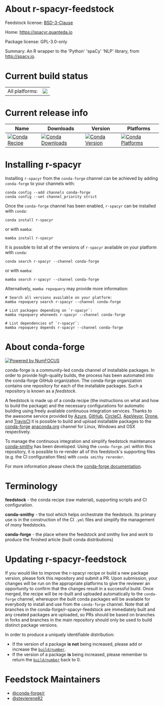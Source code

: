 About r-spacyr-feedstock
========================

Feedstock license: [BSD-3-Clause](https://github.com/conda-forge/r-spacyr-feedstock/blob/main/LICENSE.txt)

Home: https://spacyr.quanteda.io

Package license: GPL-3.0-only

Summary: An R wrapper to the 'Python' 'spaCy' 'NLP' library, from <http://spacy.io>.

Current build status
====================


<table><tr><td>All platforms:</td>
    <td>
      <a href="https://dev.azure.com/conda-forge/feedstock-builds/_build/latest?definitionId=1648&branchName=main">
        <img src="https://dev.azure.com/conda-forge/feedstock-builds/_apis/build/status/r-spacyr-feedstock?branchName=main">
      </a>
    </td>
  </tr>
</table>

Current release info
====================

| Name | Downloads | Version | Platforms |
| --- | --- | --- | --- |
| [![Conda Recipe](https://img.shields.io/badge/recipe-r--spacyr-green.svg)](https://anaconda.org/conda-forge/r-spacyr) | [![Conda Downloads](https://img.shields.io/conda/dn/conda-forge/r-spacyr.svg)](https://anaconda.org/conda-forge/r-spacyr) | [![Conda Version](https://img.shields.io/conda/vn/conda-forge/r-spacyr.svg)](https://anaconda.org/conda-forge/r-spacyr) | [![Conda Platforms](https://img.shields.io/conda/pn/conda-forge/r-spacyr.svg)](https://anaconda.org/conda-forge/r-spacyr) |

Installing r-spacyr
===================

Installing `r-spacyr` from the `conda-forge` channel can be achieved by adding `conda-forge` to your channels with:

```
conda config --add channels conda-forge
conda config --set channel_priority strict
```

Once the `conda-forge` channel has been enabled, `r-spacyr` can be installed with `conda`:

```
conda install r-spacyr
```

or with `mamba`:

```
mamba install r-spacyr
```

It is possible to list all of the versions of `r-spacyr` available on your platform with `conda`:

```
conda search r-spacyr --channel conda-forge
```

or with `mamba`:

```
mamba search r-spacyr --channel conda-forge
```

Alternatively, `mamba repoquery` may provide more information:

```
# Search all versions available on your platform:
mamba repoquery search r-spacyr --channel conda-forge

# List packages depending on `r-spacyr`:
mamba repoquery whoneeds r-spacyr --channel conda-forge

# List dependencies of `r-spacyr`:
mamba repoquery depends r-spacyr --channel conda-forge
```


About conda-forge
=================

[![Powered by
NumFOCUS](https://img.shields.io/badge/powered%20by-NumFOCUS-orange.svg?style=flat&colorA=E1523D&colorB=007D8A)](https://numfocus.org)

conda-forge is a community-led conda channel of installable packages.
In order to provide high-quality builds, the process has been automated into the
conda-forge GitHub organization. The conda-forge organization contains one repository
for each of the installable packages. Such a repository is known as a *feedstock*.

A feedstock is made up of a conda recipe (the instructions on what and how to build
the package) and the necessary configurations for automatic building using freely
available continuous integration services. Thanks to the awesome service provided by
[Azure](https://azure.microsoft.com/en-us/services/devops/), [GitHub](https://github.com/),
[CircleCI](https://circleci.com/), [AppVeyor](https://www.appveyor.com/),
[Drone](https://cloud.drone.io/welcome), and [TravisCI](https://travis-ci.com/)
it is possible to build and upload installable packages to the
[conda-forge](https://anaconda.org/conda-forge) [anaconda.org](https://anaconda.org/)
channel for Linux, Windows and OSX respectively.

To manage the continuous integration and simplify feedstock maintenance
[conda-smithy](https://github.com/conda-forge/conda-smithy) has been developed.
Using the ``conda-forge.yml`` within this repository, it is possible to re-render all of
this feedstock's supporting files (e.g. the CI configuration files) with ``conda smithy rerender``.

For more information please check the [conda-forge documentation](https://conda-forge.org/docs/).

Terminology
===========

**feedstock** - the conda recipe (raw material), supporting scripts and CI configuration.

**conda-smithy** - the tool which helps orchestrate the feedstock.
                   Its primary use is in the construction of the CI ``.yml`` files
                   and simplify the management of *many* feedstocks.

**conda-forge** - the place where the feedstock and smithy live and work to
                  produce the finished article (built conda distributions)


Updating r-spacyr-feedstock
===========================

If you would like to improve the r-spacyr recipe or build a new
package version, please fork this repository and submit a PR. Upon submission,
your changes will be run on the appropriate platforms to give the reviewer an
opportunity to confirm that the changes result in a successful build. Once
merged, the recipe will be re-built and uploaded automatically to the
`conda-forge` channel, whereupon the built conda packages will be available for
everybody to install and use from the `conda-forge` channel.
Note that all branches in the conda-forge/r-spacyr-feedstock are
immediately built and any created packages are uploaded, so PRs should be based
on branches in forks and branches in the main repository should only be used to
build distinct package versions.

In order to produce a uniquely identifiable distribution:
 * If the version of a package **is not** being increased, please add or increase
   the [``build/number``](https://docs.conda.io/projects/conda-build/en/latest/resources/define-metadata.html#build-number-and-string).
 * If the version of a package **is** being increased, please remember to return
   the [``build/number``](https://docs.conda.io/projects/conda-build/en/latest/resources/define-metadata.html#build-number-and-string)
   back to 0.

Feedstock Maintainers
=====================

* [@conda-forge/r](https://github.com/orgs/conda-forge/teams/r/)
* [@stevierene82](https://github.com/stevierene82/)


